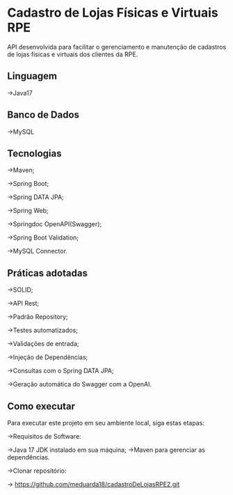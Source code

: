 # Cadastro de Lojas Físicas e Virtuais RPE

API desenvolvida para facilitar o gerenciamento e manutenção de cadastros de lojas físicas e virtuais dos clientes da RPE.

## Linguagem 

->Java17

## Banco de Dados

->MySQL

## Tecnologias 

->Maven;

->Spring Boot;

->Spring DATA JPA;

->Spring Web;

->Springdoc OpenAPI(Swagger);

->Spring Boot Validation;

->MySQL Connector.

## Práticas adotadas

->SOLID;

->API Rest;

->Padrão Repository;

->Testes automatizados;

->Validações de entrada;

->Injeção de Dependências;

->Consultas com o Spring DATA JPA;

->Geração automática do Swagger com a OpenAI.

## Como executar

Para executar este projeto em seu ambiente local, siga estas etapas:

->Requisitos de Software:

  ->Java 17 JDK instalado em sua máquina;
  ->Maven para gerenciar as dependências.

->Clonar repositório:

  -> https://github.com/meduarda18/cadastroDeLojasRPE2.git
